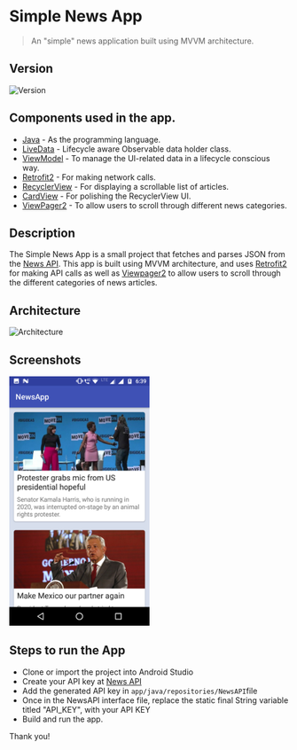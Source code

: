 # Simple News App

> An "simple" news application built using MVVM architecture.

## Version
![Version](https://img.shields.io/badge/Version-1.1-blue)

## Components used in the app.
- [Java](https://www.java.com/en/) - As the programming language.
- [LiveData](https://developer.android.com/topic/libraries/architecture/livedata) - Lifecycle aware Observable data holder class.
- [ViewModel](https://developer.android.com/topic/libraries/architecture/viewmodel) - To manage the UI-related data in a lifecycle conscious way.
- [Retrofit2](https://square.github.io/retrofit/) - For making network calls.
- [RecyclerView](https://developer.android.com/guide/topics/ui/layout/recyclerview) - For displaying a scrollable list of articles.
- [CardView](https://developer.android.com/guide/topics/ui/layout/cardview) - For polishing the RecyclerView UI.
- [ViewPager2](https://developer.android.com/jetpack/androidx/releases/viewpager2) - To allow users to scroll through different news categories.

## Description
The Simple News App is a small project that fetches and parses JSON from the [News API](https://newsapi.org/). This app is built using MVVM architecture, and uses [Retrofit2](http://square.github.io/retrofit/) for making API calls
as well as [Viewpager2](https://developer.android.com/jetpack/androidx/releases/viewpager2) to allow users to scroll through the different categories of news articles.

## Architecture
![Architecture](https://www.nexmobility.com/articles/images/mvvm-architecture-pattern.png)

## Screenshots
<img alt="NewsApp" height="450px" src="https://github.com/Naveentp/Clean-MVVM-NewsApp/blob/master/ART/Screenshot-1.png" />

## Steps to run the App
- Clone or import the project into Android Studio
- Create your API key at [News API](https://newsapi.org/)
- Add the generated API key in `app/java/repositories/NewsAPI`file  
- Once in the NewsAPI interface file, replace the static final String variable titled "API_KEY", with your API KEY
- Build and run the app.


Thank you!
